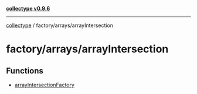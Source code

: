 [**collectype v0.9.6**](../../../README.md)

***

[collectype](../../../modules.md) / factory/arrays/arrayIntersection

# factory/arrays/arrayIntersection

## Functions

- [arrayIntersectionFactory](functions/arrayIntersectionFactory.md)
